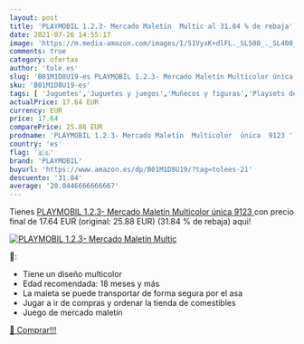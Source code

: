 ```yaml
---
layout: post
title: 'PLAYMOBIL 1.2.3- Mercado Maletín  Multic al 31.84 % de rebaja'
date: 2021-07-26 14:55:17
image: 'https://m.media-amazon.com/images/I/51VyxK+dlFL._SL500_._SL400_.jpg'
comments: true
category: ofertas
author: 'tole.es'
slug: 'B01M1D8U19-es PLAYMOBIL 1.2.3- Mercado Maletín Multicolor única 9123'
sku: 'B01M1D8U19-es'
tags: [ 'Juguetes','Juguetes y juegos','Muñecos y figuras','Playsets de figuras de juguete para niños','playmobil', ]
actualPrice: 17.64 EUR
currency: EUR
price: 17.64
comparePrice: 25.88 EUR
prodname: 'PLAYMOBIL 1.2.3- Mercado Maletín  Multicolor  única  9123 '
country: 'es'
flag: '🇪🇸'
brand: 'PLAYMOBIL'
buyurl: 'https://www.amazon.es/dp/B01M1D8U19/?tag=tolees-21'
descuento: '31.84'
average: '20.0446666666667'
---
```


Tienes [PLAYMOBIL 1.2.3- Mercado Maletín  Multicolor  única  9123 ](https://www.amazon.es/dp/B01M1D8U19/?tag=tolees-21) con precio final de  17.64 EUR (original: 25.88 EUR) (31.84 %  de rebaja) aqui!

[![PLAYMOBIL 1.2.3- Mercado Maletín  Multic](https://m.media-amazon.com/images/I/51VyxK+dlFL._SL500_._SL400_.jpg)](https://www.amazon.es/dp/B01M1D8U19/?tag=tolees-21)

🔎:

- Tiene un diseño multicolor
- Edad recomendada: 18 meses y más
- La maleta se puede transportar de forma segura por el asa
- Jugar a ir de compras y ordenar la tienda de comestibles
- Juego de mercado maletín

[🛒 Comprar!!!](https://www.amazon.es/dp/B01M1D8U19/?tag=tolees-21)

